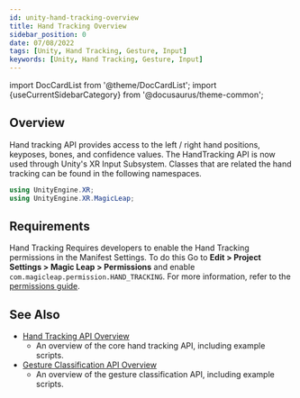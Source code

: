 ```yaml
---
id: unity-hand-tracking-overview
title: Hand Tracking Overview
sidebar_position: 0
date: 07/08/2022
tags: [Unity, Hand Tracking, Gesture, Input]
keywords: [Unity, Hand Tracking, Gesture, Input]
---
```

import DocCardList from '@theme/DocCardList';
import {useCurrentSidebarCategory} from '@docusaurus/theme-common';

## Overview

Hand tracking API provides access to the left / right hand positions, keyposes, bones, and confidence values. The HandTracking API is now used through Unity's XR Input Subsystem. Classes that are related the hand tracking can be found in the following namespaces.

```csharp
using UnityEngine.XR;
using UnityEngine.XR.MagicLeap;
```

## Requirements

Hand Tracking Requires developers to enable the Hand Tracking permissions in the Manifest Settings. To do this Go to **Edit > Project Settings > Magic Leap > Permissions** and enable `com.magicleap.permission.HAND_TRACKING`. For more information, refer to the [permissions guide](/versioned_docs/version-02-Aug-2023/guides/unity/permissions/declaring-permissions.md).

## See Also

- [Hand Tracking API Overview](/versioned_docs/version-02-Aug-2023/guides/unity/input/hand-tracking/unity-hand-tracking-api.md)
  - An overview of the core hand tracking API, including example scripts.
- [Gesture Classification API Overview](docs/guides/unity/input/gesture-classification/unity-gesture-classification-overview.md)
  - An overview of the gesture classification API, including example scripts.

<DocCardList items={useCurrentSidebarCategory().items}/>


